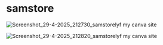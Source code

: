 # samstore
![Screenshot_29-4-2025_212730_samstorelyf my canva site](https://github.com/user-attachments/assets/b2d4940f-3e48-4a2f-b0cb-ac086be53021)

![Screenshot_29-4-2025_212820_samstorelyf my canva site](https://github.com/user-attachments/assets/ff8445af-5cf3-4368-af20-f6040ed41023)
